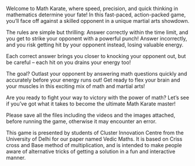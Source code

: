 Welcome to Math Karate, where speed, precision, and quick thinking in mathematics determine your fate! In this fast-paced, action-packed game, you’ll face off against a skilled opponent in a unique martial arts showdown.

The rules are simple but thrilling:
Answer correctly within the time limit, and you get to strike your opponent with a powerful punch!
Answer incorrectly, and you risk getting hit by your opponent instead, losing valuable energy.

Each correct answer brings you closer to knocking your opponent out, but be careful – each hit on you drains your energy too!

The goal? Outlast your opponent by answering math questions quickly and accurately before your energy runs out! Get ready to flex your brain and your muscles in this exciting mix of math and martial arts! 

Are you ready to fight your way to victory with the power of math? Let’s see if you’ve got what it takes to become the ultimate Math Karate master!

Please save all the files including the videos and the images attached, before running the game, otherwise it may encounter an error.

This game is presented by students of Cluster Innovation Centre from the University of Delhi for our paper named Vedic Maths. It is based on Criss cross and Base method of multiplication, and is intended to make people aware of alternative tricks of getting a solution in a fun and interactive manner.